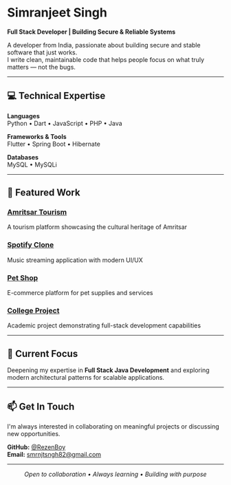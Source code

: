 # Simranjeet Singh

**Full Stack Developer | Building Secure & Reliable Systems**

A developer from India, passionate about building secure and stable software that just works.<br>
I write clean, maintainable code that helps people focus on what truly matters — not the bugs.

---

## 💻 Technical Expertise

**Languages**  
Python • Dart • JavaScript • PHP • Java

**Frameworks & Tools**  
Flutter • Spring Boot • Hibernate

**Databases**  
MySQL • MySQLi

---

## 🚀 Featured Work

### [Amritsar Tourism](https://github.com/RezenBoy/Amritsar-tourism)
A tourism platform showcasing the cultural heritage of Amritsar

### [Spotify Clone](https://github.com/RezenBoy/spotify_clone)
Music streaming application with modern UI/UX

### [Pet Shop](https://github.com/RezenBoy/pet_shop)
E-commerce platform for pet supplies and services

### [College Project](https://github.com/RezenBoy/College_Project)
Academic project demonstrating full-stack development capabilities

---

## 🌱 Current Focus

Deepening my expertise in **Full Stack Java Development** and exploring modern architectural patterns for scalable applications.

---

## 📫 Get In Touch

I'm always interested in collaborating on meaningful projects or discussing new opportunities.

**GitHub:** [@RezenBoy](https://github.com/RezenBoy)  
**Email:** smrnjtsngh82@gmail.com

---

<div align="center">
  <i>Open to collaboration • Always learning • Building with purpose</i>
</div>
